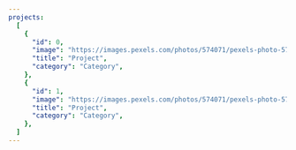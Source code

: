 ```yaml
---
projects:
  [
    {
      "id": 0,
      "image": "https://images.pexels.com/photos/574071/pexels-photo-574071.jpeg?auto=compress&cs=tinysrgb&w=1260&h=750&dpr=1",
      "title": "Project",
      "category": "Category",
    },
    {
      "id": 1,
      "image": "https://images.pexels.com/photos/574071/pexels-photo-574071.jpeg?auto=compress&cs=tinysrgb&w=1260&h=750&dpr=1",
      "title": "Project",
      "category": "Category",
    },
  ]
---
```

